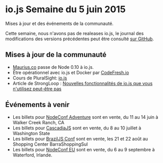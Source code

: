 #  io.js Semaine du 5 juin 2015
Mises à jour et des événements de la communauté.

Cette semaine, nous n'avons pas de realeases io.js, le journal des modifications des versions précédentes peut être consulté [sur GitHub](https://github.com/nodejs/io.js/blob/master/CHANGELOG.md).

## Mises à jour de la communauté

* [Maurius.co](https://twitter.com/edatrero/status/605040698992164864) passe de Node 0.10 à io.js.
* Être opérationnel avec io.js et Docker par [CodeFresh.io](http://blog.codefresh.io/up-and-running-with-io-js-and-docker/)
* Cours de PluralSight: [io.js](http://www.marcusoft.net/2015/06/new-pluralsight-course-iojs-or-is-it.html)
* Article de StrongLoop : [Nouvelles fonctionnalités de io.js que vous n'utilisez peut-être pas](https://strongloop.com/strongblog/new-io-js-features-you-may-not-be-using/)

## Événements à venir

*   Les billets pour [NodeConf Adventure](http://nodeconf.com/) sont en vente, du 11 au 14 juin à Walker Creek Ranch, CA
*   Les billets pour [CascadiaJS](http://2015.cascadiajs.com/) sont en vente, du 8 au 10 juillet à Washington State
*   Les billets pour [BrazilJS Conf](http://braziljs.com.br/) sont en vente, les 21 et 22 août au Shopping Center BarraShoppingSul
*   Les billets pour [NodeConf EU](http://nodeconf.eu/) sont en vente, du 6 au 9 septembre à Waterford, Irlande.

